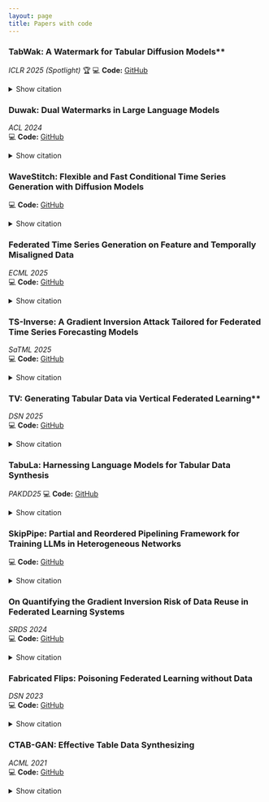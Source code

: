 ```yaml
---
layout: page
title: Papers with code
---
```


<a name="top"></a> 



### TabWak: A Watermark for Tabular Diffusion Models**   
*ICLR 2025 (Spotlight)*  🏆
💻 **Code:** [GitHub](https://github.com/chaoyitud/TabWak)  
 <details><summary>Show citation</summary>
```bibtex
@inproceedings{zhu2025tabwak,
  title={TabWak: A Watermark for Tabular Diffusion Models},
  author={Zhu, Chaoyi and Tang, Jiayi and Galjaard, Jeroen M. and Chen, Pin-Yu and Birke, Robert and Bos, Cornelis and Chen, Lydia Y.},
  booktitle={International Conference on Learning Representations},
  year={2025},
  note={Spotlight}
}
```
</details>


### Duwak: Dual Watermarks in Large Language Models  
*ACL 2024*  
💻 **Code:** [GitHub](https://github.com/chaoyitud/Dual-Watermarks)   <details>
<summary>Show citation</summary>
```bibtex
@inproceedings{duwak2024,
  title={Duwak: Dual Watermarks in Large Language Models},
  author={},
  booktitle={Annual Meeting of the Association for Computational Linguistics},
  year={2024}
}
```
</details>



### WaveStitch: Flexible and Fast Conditional Time Series Generation with Diffusion Models 
💻 **Code:** [GitHub](https://github.com/adis98/HierarchicalTS)  
<details>
<summary>Show citation</summary>
```bibtex
@article{shankar2025wavestitch,
  title={WaveStitch: Flexible and Fast Conditional Time Series Generation with Diffusion Models},
  author={Shankar, A. and Chen, Lydia Y. and van Deursen, A. and Hai, R.},
  journal={CoRR},
  volume={abs/2503.06231},
  year={2025}
}
```
</details>



### Federated Time Series Generation on Feature and Temporally Misaligned Data  
*ECML 2025*  
💻 **Code:** [GitHub](https://github.com/soizhiwen/FedTDD)  
<details>
<summary>Show citation</summary>
```bibtex
@inproceedings{fedtdd2025,
  title={Federated Time Series Generation on Feature and Temporally Misaligned Data},
  author={},
  booktitle={European Conference on Machine Learning and Principles and Practice of Knowledge Discovery in Databases},
  year={2025}
}
```
</details>

### TS-Inverse: A Gradient Inversion Attack Tailored for Federated Time Series Forecasting Models
*SaTML 2025*  
💻 **Code:** [GitHub](https://github.com/Capsar/ts-inverse)  
<details>
<summary>Show citation</summary>
```bibtex
@inproceedings{meijer2025tsinverse,
  title={TS-Inverse: A Gradient Inversion Attack Tailored for Federated Time Series Forecasting Models},
  author={Meijer, C. and Huang, J. and Sharma, S. and Lazovik, E. and Chen, Lydia Y.},
  booktitle={IEEE Conference on Secure and Trustworthy Machine Learning},
  year={2025}
}
```
</details>


### TV: Generating Tabular Data via Vertical Federated Learning**  
*DSN 2025*  
💻 **Code:** [GitHub](https://github.com/zhao-zilong/gtv)
<details>
<summary>Show citation</summary>
```bibtex
@inproceedings{tv2025,
  title={TV: Generating Tabular Data via Vertical Federated Learning},
  author={},
  booktitle={IEEE/IFIP International Conference on Dependable Systems and Networks},
  year={2025}
}
```
</details>

### TabuLa: Harnessing Language Models for Tabular Data Synthesis 
*PAKDD25*
💻 **Code:** [GitHub](https://github.com/zhao-zilong/Tabula)  
<details>
<summary>Show citation</summary>
```bibtex
@inproceedings{tabula2025,
  title={TabuLa: Harnessing Language Models for Tabular Data Synthesis},
  author={},
  booktitle={Pacific-Asia Conference on Knowledge Discovery and Data Mining},
  year={2025}
}
```
</details>


### SkipPipe: Partial and Reordered Pipelining Framework for Training LLMs in Heterogeneous Networks  
💻 **Code:** [GitHub](https://github.com/gensyn-ai/skippipe)  
 <details>
<summary>Show citation</summary>
```bibtex
@article{blagoev2025skippipe,
  title={SkipPipe: Partial and Reordered Pipelining Framework for Training LLMs in Heterogeneous Networks},
  author={Blagoev, N. and Chen, Lydia Y. and Ersoy, O.},
  journal={CoRR},
  volume={abs/2502.19913},
  year={2025}
}
```
</details>




### On Quantifying the Gradient Inversion Risk of Data Reuse in Federated Learning Systems
*SRDS 2024*  
💻 **Code:** [GitHub](https://github.com/GillHuang-Xtler/CGI_multiserver_inversion)  
<details>
<summary>Show citation</summary>
```bibtex
@inproceedings{huang2024quantifying,
  title={On Quantifying the Gradient Inversion Risk of Data Reuse in Federated Learning Systems},
  author={Huang, J. and Chen, Lydia Y. and Roos, S.},
  booktitle={International Symposium on Reliable Distributed Systems},
  year={2024}
}
```
</details>



### Fabricated Flips: Poisoning Federated Learning without Data
*DSN 2023*  
💻 **Code:** [GitHub](https://github.com/GillHuang-Xtler/DFA_untargeted_attack)  
<details>
<summary>Show citation</summary>
```bibtex
@inproceedings{huang2023fabricated,
  title={Fabricated Flips: Poisoning Federated Learning without Data},
  author={Huang, J. and Zhao, Z. and Chen, Lydia Y. and Roos, S.},
  booktitle={Annual IEEE/IFIP International Conference on Dependable Systems and Networks},
  year={2023}
}
```
</details>


### CTAB-GAN: Effective Table Data Synthesizing
*ACML 2021*  
💻 **Code:** [GitHub](https://github.com/Team-TUD/CTAB-GAN)  
<details>
<summary>Show citation</summary>
```bibtex
@inproceedings{zhao2021ctabgan,
  title={CTAB-GAN: Effective Table Data Synthesizing},
  author={Zhao, Z. and Kunar, A. and Birke, R. and Chen, Lydia Y.},
  booktitle={Asian Conference on Machine Learning},
  year={2021},
  editor={Balasubramanian, V. N. and Tsang, I. W.}
}
```
</details>



<!--
Our research themes span in the following areas. 

- [Generative Models](#generative-models)
- [Robust, and Private Learning](#robust-and-private-learning)
- [Federated Learning ](#federated-learning-)
  

# Generative Models<a name="Generative"></a>

While big data is powering up the deep learning models, it is costly and inevitably intrudes privacy to curate such data. Synthetically generated data not only alleviates the cost of collecting data but also overcome the privacy concerns and legislation boundary. How to generate synthetic data that fulfill the requirements of data similarity, analysis utility, privacy and generalization?

We are exploring a wide range of generative models for synthesizing tabular data, ranging from Generative Adversarial Networks (GANs), latent difussion, flow models, and large language models. 
We are also actively collaborating with various industrial partners to explore synthetic data as a privacy-preserving data sharing solution, such as major European energy companies, and finacial companies. 



# Robust, and Private Learning<a name="RPFlearning"></a> 

Artificial intelligence (AI) and machine learning (ML) are ubiquitous in our daily lives in the form of search engines, machine translation, self-driving cars and much more. The prevailing assumptions of existing ML algorithms are that data is neutral and can be freely accessed (without breaching privacy). As a result, the existing algorithms fall short of addressing challenges in realistic scenarios, i.e., against adversarial examples, dirty data, and unreliable execution environments while still preserving data privacy. These issues are further exacerbated by large and distributed learning problems, the data for which is collected over multiple sources and must be computed on distributed nodes.

In this line of research, we are designing robust, privacy-preserving and fair learning algorithms. Topics include:
- Robust Machine Learning: designing learning algorithms that are robust to dirty data inputs.
- Adversarial Attacks and Defenses: designing adversarial attacks and defense mechanisms for deployed deep models.
- Differential private (deep) learning: designing effective differential private ML models with precise accuracy accounting.

<figure>
 <a href="#top">
  <img src="../assets/img/top.png" alt="top" style="float: right;" width="30" height="30">
 </a>
</figure>

# Federated Learning <a name="eLInf"></a> 
Data is constantly generated and collected by edge devices (of the network) to power up today’s AI and ML analyses. With the advancement of algorithmic compression techniques and hardware technology, the ability to train neural networks and run inference on edge devices has gone from myth to reality. Federated learning (FL) is an emerging learning paradigm where distributed edge nodes collaboratively learn the weights of neural networks iteratively without directly sharing data. It is largely unexplored how existing deep learning algorithms can be realized within a FL framework, thereby overcoming network communications and adversarial threats. Moreover, owing to the vast number of available trained models and highly heterogeneous mobile devices, it is no mean feat to identify and deploy the right model for individual edge devices.

In this line of research, we are designing learning algorithms and prototyping system solutions for ML training and inference on distributed edge devices. Topics include:

- Confidential Vertical Learning for Manufacturer: collaborating with the world leading material manufacturers to design confidential vertical federated learning on variety of machine learning models
- Attacks and Defenses in Federated Learning: designing data free model poisoning attacks, gradient inversion attacks, and freerider attacks for various federated learning systems
- Continue Federated Learning and Domain Adaptation: designing federated learning systems that tackle two foundemntal challenges in real life: data continitously evolves through different domains and learning tasks also change over time. 
- Deep Model Inferences on Edge Devices: designing and prototyping an inference engine that can search for optimal models and configurations for edge devices at scale.

<figure>
 <a href="#top">
  <img src="../assets/img/top.png" alt="top" style="float: right;" width="30" height="30">
 </a>
</figure>

-->

